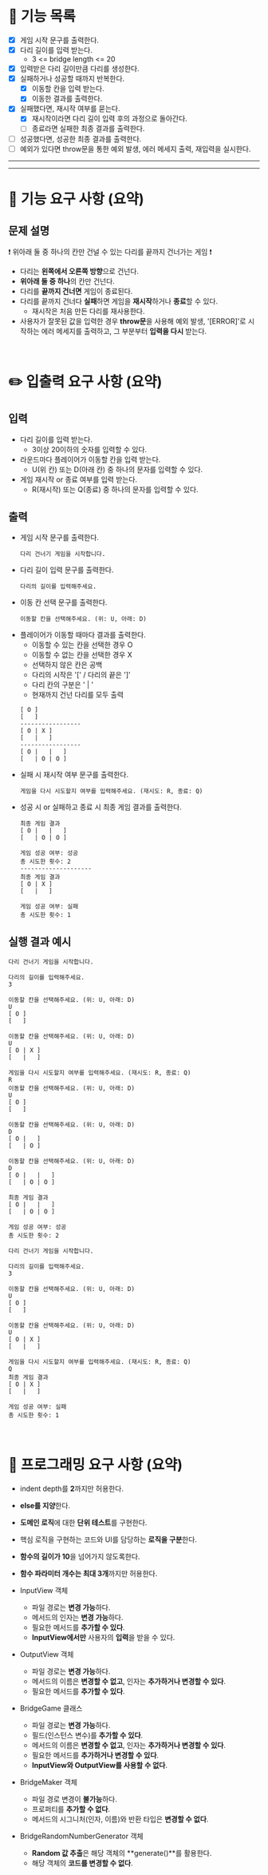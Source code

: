 # 📜 **기능 목록**
- [X] 게임 시작 문구를 출력한다.
- [X] 다리 길이를 입력 받는다.
  - 3 <= bridge length <= 20
- [x] 입력받은 다리 길이만큼 다리를 생성한다.
- [x] 실패하거나 성공할 때까지 반복한다.
  - [X] 이동할 칸을 입력 받는다.
  - [x] 이동한 결과를 출력한다.
- [X] 실패했다면, 재시작 여부를 묻는다.
  - [X] 재시작이라면 다리 길이 입력 후의 과정으로 돌아간다.
  - [ ] 종료라면 실패한 최종 결과를 출력한다.
- [ ] 성공했다면, 성공한 최종 결과를 출력한다.
- [ ] 예외가 있다면 throw문을 통한 예외 발생, 에러 메세지 출력, 재입력을 실시한다.

---
---

# 🚀 **기능 요구 사항 (요약)**
## **문제 설명**
❗ 위아래 둘 중 하나의 칸만 건널 수 있는 다리를 끝까지 건너가는 게임 ❗   
   
- 다리는 **왼쪽에서 오른쪽 방향**으로 건넌다.
- **위아래 둘 중 하나**의 칸만 건넌다.
- 다리를 **끝까지 건너면** 게임이 종료된다.
- 다리를 끝까지 건너다 **실패**하면 게임을 **재시작**하거나 **종료**할 수 있다.
  - 재시작은 처음 만든 다리를 재사용한다.
- 사용자가 잘못된 값을 입력한 경우 **throw문**을 사용해 예외 발생, '[ERROR]'로 시작하는 에러 메세지를 출력하고, 그 부분부터 **입력을 다시** 받는다.
<br/>

# ✏️ **입출력 요구 사항 (요약)**
## **입력**
- 다리 길이를 입력 받는다. 
  - 3이상 20이하의 숫자를 입력할 수 있다.
- 라운드마다 플레이어가 이동할 칸을 입력 받는다.
  - U(위 칸) 또는 D(아래 칸) 중 하나의 문자를 입력할 수 있다.
- 게임 재시작 or 종료 여부를 입력 받는다.
  - R(재시작) 또는 Q(종료) 중 하나의 문자를 입력할 수 있다.

## **출력**
- 게임 시작 문구를 출력한다.
  ```
  다리 건너기 게임을 시작합니다.
  ```
- 다리 길이 입력 문구를 출력한다.
  ```
  다리의 길이를 입력해주세요.
  ```
- 이동 칸 선택 문구를 출력한다.
  ```
  이동할 칸을 선택해주세요. (위: U, 아래: D)
  ```
- 플레이어가 이동할 때마다 결과를 출력한다.
  - 이동할 수 있는 칸을 선택한 경우 O
  - 이동할 수 없는 칸을 선택한 경우 X
  - 선택하지 않은 칸은 공백
  - 다리의 시작은 '[' / 다리의 끝은 ']'
  - 다리 칸의 구분은 ' | '
  - 현재까지 건넌 다리를 모두 출력
  ```
  [ O ]
  [   ]
  -----------------
  [ O | X ]
  [   |   ]
  -----------------
  [ O |   |   ]
  [   | O | O ]
  ```
- 실패 시 재시작 여부 문구를 출력한다.
  ```
  게임을 다시 시도할지 여부를 입력해주세요. (재시도: R, 종료: Q)
  ```
- 성공 시 or 실패하고 종료 시 최종 게임 결과를 출력한다.
  ```
  최종 게임 결과
  [ O |   |   ]
  [   | O | O ]

  게임 성공 여부: 성공
  총 시도한 횟수: 2
  --------------------
  최종 게임 결과
  [ O | X ]
  [   |   ]

  게임 성공 여부: 실패
  총 시도한 횟수: 1
  ```

## **실행 결과 예시**

```
다리 건너기 게임을 시작합니다.

다리의 길이를 입력해주세요.
3

이동할 칸을 선택해주세요. (위: U, 아래: D)
U
[ O ]
[   ]

이동할 칸을 선택해주세요. (위: U, 아래: D)
U
[ O | X ]
[   |   ]

게임을 다시 시도할지 여부를 입력해주세요. (재시도: R, 종료: Q)
R
이동할 칸을 선택해주세요. (위: U, 아래: D)
U
[ O ]
[   ]

이동할 칸을 선택해주세요. (위: U, 아래: D)
D
[ O |   ]
[   | O ]

이동할 칸을 선택해주세요. (위: U, 아래: D)
D
[ O |   |   ]
[   | O | O ]

최종 게임 결과
[ O |   |   ]
[   | O | O ]

게임 성공 여부: 성공
총 시도한 횟수: 2
```

```
다리 건너기 게임을 시작합니다.

다리의 길이를 입력해주세요.
3

이동할 칸을 선택해주세요. (위: U, 아래: D)
U
[ O ]
[   ]

이동할 칸을 선택해주세요. (위: U, 아래: D)
U
[ O | X ]
[   |   ]

게임을 다시 시도할지 여부를 입력해주세요. (재시도: R, 종료: Q)
Q
최종 게임 결과
[ O | X ]
[   |   ]

게임 성공 여부: 실패
총 시도한 횟수: 1
```
<br/>

# 🎯 **프로그래밍 요구 사항 (요약)**
- indent depth를 **2**까지만 허용한다.
- **else를 지양**한다.
- **도메인 로직**에 대한 **단위 테스트**를 구현한다.
- 핵심 로직을 구현하는 코드와 UI를 담당하는 **로직을 구분**한다.
- **함수의 길이가 10**을 넘어가지 않도록한다.
- **함수 파라미터 개수는 최대 3개**까지만 허용한다.

- InputView 객체
  - 파일 경로는 **변경 가능**하다.
  - 메서드의 인자는 **변경 가능**하다.
  - 필요한 메서드를 **추가할 수 있다**.
  - **InputView에서만** 사용자의 **입력**을 받을 수 있다.

- OutputView 객체
  - 파일 경로는 **변경 가능**하다.
  - 메서드의 이름은 **변경할 수 없고**, 인자는 **추가하거나 변경할 수 있다**.
  - 필요한 메서드를 **추가할 수 있다**.

- BridgeGame 클래스
  - 파일 경로는 **변경 가능**하다.
  - 필드(인스턴스 변수)를 **추가할 수 있다**.
  - 메서드의 이름은 **변경할 수 없고**, 인자는 **추가하거나 변경할 수 있다**.
  - 필요한 메서드를 **추가하거나 변경할 수 있다**.
  - **InputView와 OutputView를 사용할 수 없다**.

- BridgeMaker 객체
  - 파일 경로 변경이 **불가능**하다.
  - 프로퍼티를 **추가할 수 없다**.
  - 메서드의 시그니처(인자, 이름)와 반환 타입은 **변경할 수 없다**.

- BridgeRandomNumberGenerator 객체
  - **Random 값 추출**은 해당 객체의 **generate()**를 활용한다.
  - 해당 객체의 **코드를 변경할 수 없다**.
